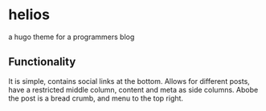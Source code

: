 # helios
a hugo theme for a programmers blog

## Functionality

It is simple, contains social links at the bottom. Allows for different posts, have a restricted middle column, content and meta as side columns. Abobe the post is a bread crumb, and menu to the top right.